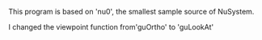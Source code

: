 This program is based on 'nu0', the smallest sample source of NuSystem.  

I changed the viewpoint function from'guOrtho' to 'guLookAt'

